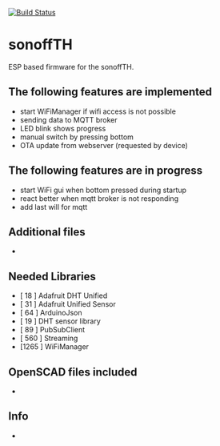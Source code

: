 [![Build Status](https://travis-ci.org/jipp/sonoffTH.svg?branch=master)](https://travis-ci.org/jipp/sonoffTH)

# sonoffTH
ESP based firmware for the sonoffTH.

## The following features are implemented
* start WiFiManager if wifi access is not possible
* sending data to MQTT broker
* LED blink shows progress
* manual switch by pressing bottom
* OTA update from webserver (requested by device)

## The following features are in progress
* start WiFi gui when bottom pressed during startup
* react better when mqtt broker is not responding
* add last will for mqtt

## Additional files
-

## Needed Libraries
* [ 18  ] Adafruit DHT Unified
* [ 31  ] Adafruit Unified Sensor
* [ 64  ] ArduinoJson
* [ 19  ] DHT sensor library
* [ 89  ] PubSubClient
* [ 560 ] Streaming
* [1265 ] WiFiManager

## OpenSCAD files included
-

## Info
-

